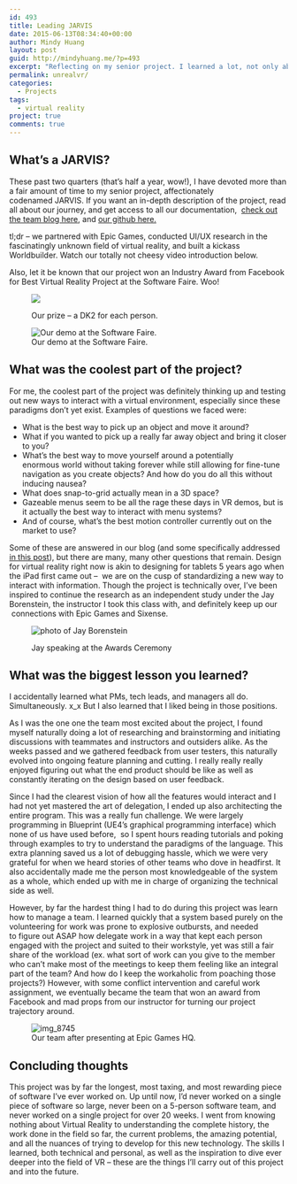 ```yaml
---
id: 493
title: Leading JARVIS
date: 2015-06-13T08:34:40+00:00
author: Mindy Huang
layout: post
guid: http://mindyhuang.me/?p=493
excerpt: "Reflecting on my senior project. I learned a lot, not only about the virtual reality space, but also about how to lead and manage a team (navigating team dynamics is seriously non-trivial). This is probably my turning point to going into Product Management."
permalink: unrealvr/
categories:
  - Projects
tags:
  - virtual reality
project: true
comments: true
---
```

## What&#8217;s a JARVIS?

These past two quarters (that&#8217;s half a year, wow!), I have devoted more than a fair amount of time to my senior project, affectionately codenamed JARVIS. If you want an in-depth description of the project, read all about our journey, and get access to all our documentation,  [check out the team blog here](https://unrealvr.wordpress.com/), and [our github here.](https://github.com/cs210/Jarvis)

tl;dr &#8211; we partnered with Epic Games, conducted UI/UX research in the fascinatingly unknown field of virtual reality, and built a kickass Worldbuilder. Watch our totally not cheesy video introduction below.



Also, let it be known that our project won an Industry Award from Facebook for Best Virtual Reality Project at the Software Faire. Woo!

<figure id="attachment_495" class="">

<img src="http://s416.photobucket.com/albums/pp249/KCHuang/Blog/IMAG1773-1024x579.jpg" /><figcaption class="">Our prize &#8211; a DK2 for each person.</figcaption>
</figure> 
<figure id="attachment_496" class=""><img class="" src="http://s416.photobucket.com/albums/pp249/KCHuang/Blog/IMAG1767-1024x579.jpg" alt="Our demo at the Software Faire." /><figcaption class="">Our demo at the Software Faire.</figcaption>
</figure> 


## What was the coolest part of the project?

For me, the coolest part of the project was definitely thinking up and testing out new ways to interact with a virtual environment, especially since these paradigms don&#8217;t yet exist. Examples of questions we faced were:

  * What is the best way to pick up an object and move it around?
  * What if you wanted to pick up a really far away object and bring it closer to you?
  * What&#8217;s the best way to move yourself around a potentially enormous world without taking forever while still allowing for fine-tune navigation as you create objects? And how do you do all this without inducing nausea?
  * What does snap-to-grid actually mean in a 3D space?
  * Gazeable menus seem to be all the rage these days in VR demos, but is it actually the best way to interact with menu systems?
  * And of course, what&#8217;s the best motion controller currently out on the market to use?

Some of these are answered in our blog (and some specifically addressed [in this post](https://unrealvr.wordpress.com/2015/05/22/jarvis-special-taking-features-3d/)), but there are many, many other questions that remain. Design for virtual reality right now is akin to designing for tablets 5 years ago when the iPad first came out &#8211;  we are on the cusp of standardizing a new way to interact with information. Though the project is technically over, I&#8217;ve been inspired to continue the research as an independent study under the Jay Borenstein, the instructor I took this class with, and definitely keep up our  connections with Epic Games and Sixense.

<figure id="attachment_494">

<img class="" src="http://s416.photobucket.com/albums/pp249/KCHuang/Blog/IMAG1772-1024x579.jpg" alt="photo of Jay Borenstein" /><figcaption class="">Jay speaking at the Awards Ceremony</figcaption>
</figure> 

## What was the biggest lesson you learned?

I accidentally learned what PMs, tech leads, and managers all do. Simultaneously. x_x But I also learned that I liked being in those positions.

As I was the one one the team most excited about the project, I found myself naturally doing a lot of researching and brainstorming and initiating discussions with teammates and instructors and outsiders alike. As the weeks passed and we gathered feedback from user testers, this naturally evolved into ongoing feature planning and cutting. I really really really enjoyed figuring out what the end product should be like as well as constantly iterating on the design based on user feedback.

Since I had the clearest vision of how all the features would interact and I had not yet mastered the art of delegation, I ended up also architecting the entire program. This was a really fun challenge. We were largely programming in Blueprint (UE4&#8217;s graphical programming interface) which none of us have used before,  so I spent hours reading tutorials and poking through examples to try to understand the paradigms of the language. This extra planning saved us a lot of debugging hassle, which we were very grateful for when we heard stories of other teams who dove in headfirst. It also accidentally made me the person most knowledgeable of the system as a whole, which ended up with me in charge of organizing the technical side as well.

However, by far the hardest thing I had to do during this project was learn how to manage a team. I learned quickly that a system based purely on the volunteering for work was prone to explosive outbursts, and needed to figure out ASAP how delegate work in a way that kept each person engaged with the project and suited to their workstyle, yet was still a fair share of the workload (ex. what sort of work can you give to the member who can&#8217;t make most of the meetings to keep them feeling like an integral part of the team? And how do I keep the workaholic from poaching those projects?) However, with some conflict intervention and careful work assignment, we eventually became the team that won an award from Facebook and mad props from our instructor for turning our project trajectory around.

<figure id="attachment_508" class="">

<img class="wp-image-508 size-large" src="http://s416.photobucket.com/albums/pp249/KCHuang/Blog/img_8745-1024x768.jpg" alt="img_8745" />
<figcaption class="">Our team after presenting at Epic Games HQ.</figcaption>
</figure> 

## Concluding thoughts

This project was by far the longest, most taxing, and most rewarding piece of software I&#8217;ve ever worked on. Up until now, I&#8217;d never worked on a single piece of software so large, never been on a 5-person software team, and never worked on a single project for over 20 weeks. I went from knowing nothing about Virtual Reality to understanding the complete history, the work done in the field so far, the current problems, the amazing potential, and all the nuances of trying to develop for this new technology. The skills I learned, both technical and personal, as well as the inspiration to dive ever deeper into the field of VR &#8211; these are the things I&#8217;ll carry out of this project and into the future.